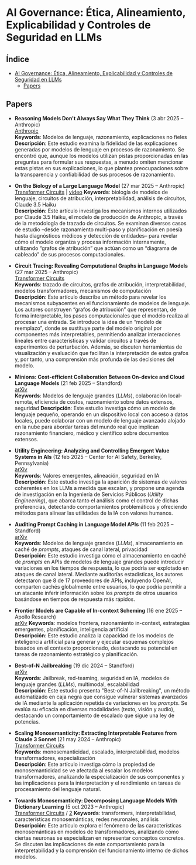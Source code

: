 # AI Governance: Ética, Alineamiento, Explicabilidad y Controles de Seguridad en LLMs

## Índice

- [AI Governance: Ética, Alineamiento, Explicabilidad y Controles de Seguridad en LLMs](#ai-governance-ética-alineamiento-explicabilidad-y-controles-de-seguridad-en-llms)
  - [Papers](#papers)

## Papers

* **Reasoning Models Don't Always Say What They Think** (3 abr 2025 – Anthropic)  
  [Anthropic](https://www.anthropic.com/research/reasoning-models-dont-say-think)  
  **Keywords**: Modelos de lenguaje, razonamiento, explicaciones no fieles  
  **Descripción**: Este estudio examina la fidelidad de las explicaciones generadas por modelos de lenguaje en procesos de razonamiento. Se encontró que, aunque los modelos utilizan pistas proporcionadas en las preguntas para formular sus respuestas, a menudo omiten mencionar estas pistas en sus explicaciones, lo que plantea preocupaciones sobre la transparencia y confiabilidad de sus procesos de razonamiento.


* **On the Biology of a Large Language Model** (27 mar 2025 – Anthropic)  
  [Transformer Circuits](https://transformer-circuits.pub/2025/attribution-graphs/biology.html) | [video](https://www.anthropic.com/news/tracing-thoughts-language-model) 
  **Keywords**: biología de modelos de lenguaje, circuitos de atribución, interpretabilidad, análisis de circuitos, Claude 3.5 Haiku  
  **Descripción**: Este artículo investiga los mecanismos internos utilizados por Claude 3.5 Haiku, el modelo de producción de Anthropic, a través de la metodología de trazado de circuitos. Se examinan diversos casos de estudio –desde razonamiento multi-paso y planificación en poesía hasta diagnósticos médicos y detección de entidades– para revelar cómo el modelo organiza y procesa información internamente, utilizando “grafos de atribución” que actúan como un “diagrama de cableado” de sus procesos computacionales.

* **Circuit Tracing: Revealing Computational Graphs in Language Models** (27 mar 2025 – Anthropic)  
  [Transformer Circuits](https://transformer-circuits.pub/2025/attribution-graphs/methods.html)  
  **Keywords**: trazado de circuitos, grafos de atribución, interpretabilidad, modelos transformadores, mecanismos de computación  
  **Descripción**: Este artículo describe un método para revelar los mecanismos subyacentes en el funcionamiento de modelos de lenguaje. Los autores construyen “grafos de atribución” que representan, de forma interpretable, los pasos computacionales que el modelo realiza al procesar una entrada. Se introduce la idea de un “modelo de reemplazo”, donde se sustituye parte del modelo original por componentes más interpretables, permitiendo analizar interacciones lineales entre características y validar circuitos a través de experimentos de perturbación. Además, se discuten herramientas de visualización y evaluación que facilitan la interpretación de estos grafos y, por tanto, una comprensión más profunda de las decisiones del modelo.


* **Minions: Cost-efficient Collaboration Between On-device and Cloud Language Models** (21 feb 2025 – Standford)  
[arXiv](https://arxiv.org/abs/2502.15964)  
**Keywords**: Modelos de lenguaje grandes (*LLMs*), colaboración local-remota, eficiencia de costos, razonamiento sobre datos extensos, seguridad
**Descripción**: Este estudio investiga cómo un modelo de lenguaje pequeño, operando en un dispositivo local con acceso a datos locales, puede colaborar con un modelo de lenguaje avanzado alojado en la nube para abordar tareas del mundo real que implican razonamiento financiero, médico y científico sobre documentos extensos. 

* **Utility Engineering: Analyzing and Controlling Emergent Value Systems in AIs** (12 feb 2025 – Center for AI Safety, Berkeley, Pennsylvania)  
  [arXiv](https://arxiv.org/abs/2502.08640)  
  **Keywords**: Valores emergentes, alineación, seguridad en IA  
  **Descripción**: Este estudio investiga la aparición de sistemas de valores coherentes en los LLMs a medida que escalan, y propone una agenda de investigación en la Ingeniería de Servicios Públicos (*Utility Engineering*), que abarca tanto el análisis como el control de dichas preferencias, detectando comportamientos problemáticos y ofreciendo métodos para alinear las utilidades de la IA con valores humanos.

* **Auditing Prompt Caching in Language Model APIs** (11 feb 2025 – Standford)    
[arXiv](https://arxiv.org/abs/2502.07776)  
**Keywords**: Modelos de lenguaje grandes (*LLMs*), almacenamiento en caché de *prompts*, ataques de canal lateral, privacidad  
**Descripción**: Este estudio investiga cómo el almacenamiento en caché de *prompts* en APIs de modelos de lenguaje grandes puede introducir variaciones en los tiempos de respuesta, lo que podría ser explotado en ataques de canal lateral. Mediante auditorías estadísticas, los autores detectaron que 8 de 17 proveedores de APIs, incluyendo OpenAI, comparten cachés globalmente entre usuarios, lo que podría permitir a un atacante inferir información sobre los *prompts* de otros usuarios basándose en tiempos de respuesta más rápidos.

* **Frontier Models are Capable of In-context Scheming** (16 ene 2025 – Apollo Research)  
  [arXiv](https://arxiv.org/pdf/2412.04984) 
  **Keywords**: modelos frontera, razonamiento in-context, estrategias emergentes, planificación, inteligencia artificial  
  **Descripción**: Este estudio analiza la capacidad de los modelos de inteligencia artificial para generar y ejecutar esquemas complejos basados en el contexto proporcionado, destacando su potencial en tareas de razonamiento estratégico y planificación.


* **Best-of-N Jailbreaking** (19 dic 2024 – Standford)  
  [arXiv](https://arxiv.org/pdf/2412.03556)  
  **Keywords**: Jailbreak, red-teaming, seguridad en IA, modelos de lenguaje grandes (*LLMs*), multimodal, escalabilidad  
  **Descripción**: Este estudio presenta "Best-of-N Jailbreaking", un método automatizado en caja negra que consigue vulnerar sistemas avanzados de IA mediante la aplicación repetida de variaciones en los *prompts*. Se evalúa su eficacia en diversas modalidades (texto, visión y audio), destacando un comportamiento de escalado que sigue una ley de potencias.

* **Scaling Monosemanticity: Extracting Interpretable Features from Claude 3 Sonnet** (21 may 2024 – Anthropic)  
  [Transformer Circuits](https://transformer-circuits.pub/2024/scaling-monosemanticity/index.html)  
  **Keywords**: monosemanticidad, escalado, interpretabilidad, modelos transformadores, especialización  
  **Descripción**: Este artículo investiga cómo la propiedad de monosemanticidad se ve afectada al escalar los modelos transformadores, analizando la especialización de sus componentes y las implicaciones para la interpretación y el rendimiento en tareas de procesamiento del lenguaje natural.

* **Towards Monosemanticity: Decomposing Language Models With Dictionary Learning** (5 oct 2023 – Anthropic)  
  [Transformer Circuits](https://transformer-circuits.pub/2023/monosemantic-features/index.html)  / [2](https://www.anthropic.com/news/decomposing-language-models-into-understandable-components)
  **Keywords**: transformers, interpretabilidad, características monosemánticas, redes neuronales, análisis  
  **Descripción**: Este artículo explora el fenómeno de las características monosemánticas en modelos de transformadores, analizando cómo ciertas neuronas se especializan en representar conceptos concretos. Se discuten las implicaciones de este comportamiento para la interpretabilidad y la comprensión del funcionamiento interno de dichos modelos.



